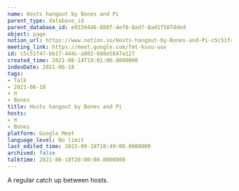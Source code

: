 ```yaml
---
name: Hosts hangout by Bones and Pi
parent_type: database_id
parent_database_id: e9339446-880f-4ef0-8ad7-8ad1f507dded
object: page
notion_url: https://www.notion.so/Hosts-hangout-by-Bones-and-Pi-c5c51f47bb17444ca802688e5847a127
meeting_link: https://meet.google.com/fmt-ksxu-uuv
id: c5c51f47-bb17-444c-a802-688e5847a127
created_time: 2021-06-14T19:01:00.0000000
indexDate: 2021-06-18
tags:
- Talk
- 2021-06-18
- π
- Bones
title: Hosts hangout by Bones and Pi
hosts:
- π
- Bones
platform: Google Meet
language_level: No limit
last_edited_time: 2023-09-18T10:49:00.0000000
archived: false
talktime: 2021-06-18T20:00:00.0000000
---
```


A regular catch up between hosts.


